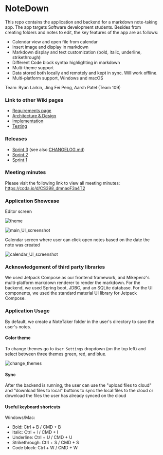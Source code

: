 # NoteDown

This repo contains the application and backend for a markdown note-taking app. The app targets Software development students. Besides from creating folders and notes to edit, the key features of the app are as follows:

* Calendar view and open file from calendar
* Insert image and display in markdown
* Markdown display and text customization (bold, italic, underline, strikethrough)
* Different Code block syntax highlighting in markdown
* Multi-theme support
* Data stored both locally and remotely and kept in sync. Will work offline.
* Multi-platform support, Windows and macOS

Team: Ryan Larkin, Jing Fei Peng, Aarsh Patel (Team 109)


### Link to other Wiki pages
* [Requirements page](https://git.uwaterloo.ca/jf2peng/cs398/-/wikis/Requirements)
* [Architecture & Design](https://git.uwaterloo.ca/jf2peng/cs398/-/wikis/Analysis-&-Design)
* [Implementation](https://git.uwaterloo.ca/jf2peng/cs398/-/wikis/Implementation)
* [Testing](https://git.uwaterloo.ca/jf2peng/cs398/-/wikis/Testing)

### Releases

- [Sprint 3](https://git.uwaterloo.ca/jf2peng/cs398/-/releases/sprint-3) (see also [CHANGELOG.md](https://git.uwaterloo.ca/jf2peng/cs398/-/blob/master/CHANGELOG.md))
- [Sprint 2](https://git.uwaterloo.ca/jf2peng/cs398/-/releases/sprint-2)
- [Sprint 1](https://git.uwaterloo.ca/jf2peng/cs398/-/releases/sprint-1)

### Meeting minutes
Please visit the following link to view all meeting minutes:
https://coda.io/d/CS398_dmnaoF3a4T2


### Application Showcase

Editor screen

![theme](uploads/13f06ecb95890b1ae1864002083d39aa/theme.png)

![main_UI_screenshot](uploads/3a1b4edf1f166fa868651a2595db90ea/main_UI_screenshot.png)


Calendar screen where user can click open notes based on the date the note was created

![calendar_UI_screenshot](uploads/a3228e0ced1e8194edea04b26ccbe03b/calendar_UI_screenshot.png)


### Acknowledgement of third party libraries

We used Jetpack Compose as our frontend framework, and Mikepenz's multi-platform markdown renderer to render the markdown. For the backend, we used Spring boot, JDBC, and an SQLite database. For the UI components, we used the standard material UI library for Jetpack Compose.


### Application Usage

By default, we create a NoteTaker folder in the user's directory to save the user's notes.

#### Color theme

To change themes go to `User Settings` dropdown (on the top left) and select between three themes green, red, and blue.

![change_themes](uploads/168a77ae1662b9d87edb6a7ef78ad509/change_themes.png)

#### Sync

After the backend is running, the user can use the "upload files to cloud" and "download files to local" buttons to sync the local files to the cloud or download the files the user has already synced on the cloud

#### Useful keyboard shortcuts

Windows/Mac:

- Bold: Ctrl + B / CMD + B
- Italic: Ctrl + I / CMD + I
- Underline: Ctrl + U / CMD + U
- Strikethrough: Ctrl + S / CMD + S
- Code block: Ctrl + W / CMD + W